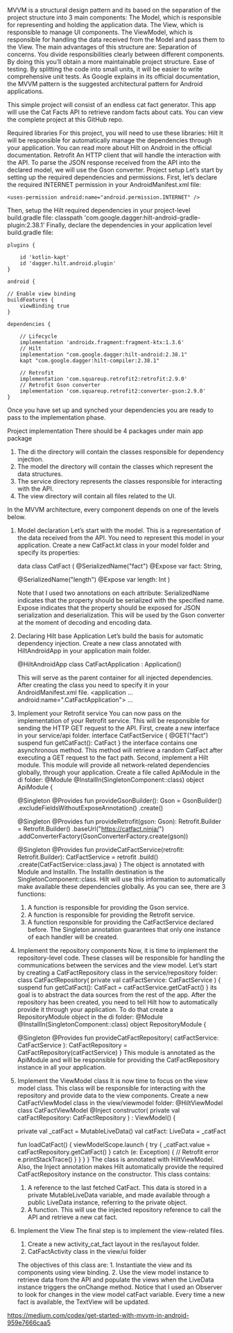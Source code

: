 MVVM is a structural design pattern and its based on the separation of the project structure into 3 main components:
The Model, which is responsible for representing and holding the application data.
The View, which is responsible to manage UI components.
The ViewModel, which is responsible for handling the data received from the Model and pass them to the View.
The main advantages of this structure are:
Separation of concerns.
You divide responsibilities clearly between different components.
By doing this you’ll obtain a more maintainable project structure.
Ease of testing.
By splitting the code into small units, it will be easier to write comprehensive unit tests.
As Google explains in its official documentation, the MVVM pattern is the suggested architectural pattern for Android applications.


This simple project will consist of an endless cat fact generator.
This app will use the Cat Facts API to retrieve random facts about cats.
You can view the complete project at this GitHub repo.

Required libraries
For this project, you will need to use these libraries:
Hilt
It will be responsible for automatically manage the dependencies through your application.
You can read more about Hilt on Android in the official documentation.
Retrofit
An HTTP client that will handle the interaction with the API.
To parse the JSON response received from the API into the declared model, we will use the Gson converter.
Project setup
Let’s start by setting up the required dependencies and permissions.
First, let’s declare the required INTERNET permission in your AndroidManifest.xml file:

    <uses-permission android:name="android.permission.INTERNET" />
Then, setup the Hilt required dependencies in your project-level build.gradle file:
classpath 'com.google.dagger:hilt-android-gradle-plugin:2.38.1'
Finally, declare the dependencies in your application level build.gradle file:

    plugins {
    
        id 'kotlin-kapt'
        id 'dagger.hilt.android.plugin'
    }
    
    android {

    // Enable view binding
    buildFeatures {
        viewBinding true
    }

    dependencies {
    
        // Lifecycle
        implementation 'androidx.fragment:fragment-ktx:1.3.6'
        // Hilt
        implementation "com.google.dagger:hilt-android:2.38.1"
        kapt "com.google.dagger:hilt-compiler:2.38.1"

        // Retrofit
        implementation 'com.squareup.retrofit2:retrofit:2.9.0' 
        // Retrofit Gson converter
        implementation 'com.squareup.retrofit2:converter-gson:2.9.0'
    }

Once you have set up and synched your dependencies you are ready to pass to the implementation phase.

Project implementation
There should be 4 packages under main app package
1. The di the directory will contain the classes responsible for dependency injection.
2. The model the directory will contain the classes which represent the data structures.
3. The service directory represents the classes responsible for interacting with the API.
4. The view directory will contain all files related to the UI.
   
In the MVVM architecture, every component depends on one of the levels below.

1. Model declaration
   Let’s start with the model.
   This is a representation of the data received from the API.
   You need to represent this model in your application.
   Create a new CatFact.kt class in your model folder and specify its properties:
   
   data class CatFact (
   @SerializedName("fact")
   @Expose
   var fact: String,

   @SerializedName("length")
   @Expose
   var length: Int
   )
   
   Note that I used two annotations on each attribute:
   SerializedName indicates that the property should be serialized with the specified name.
   Expose indicates that the property should be exposed for JSON serialization and deserialization.
   This will be used by the Gson converter at the moment of decoding and encoding data.
   
2. Declaring Hilt base Application
   Let’s build the basis for automatic dependency injection.
   Create a new class annotated with HiltAndroidApp in your application main folder.
   
   @HiltAndroidApp
   class CatFactApplication : Application()
   
   This will serve as the parent container for all injected dependencies.
   After creating the class you need to specify it in your AndroidManifest.xml file.
   <application
   ...
   android:name=".CatFactApplication">
   ...
   </application>
3. Implement your Retrofit service
   You can now pass on the implementation of your Retrofit service.
   This will be responsible for sending the HTTP GET request to the API.
   First, create a new interface in your service/api folder.
   interface CatFactService {
   @GET("fact")
   suspend fun getCatFact(): CatFact
   }
   the interface contains one asynchronous method.
   This method will retrieve a random CatFact after executing a GET request to the fact path.
   Second, implement a Hilt module.
   This module will provide all network-related dependencies globally, through your application.
   Create a file called ApiModule in the di folder:
   @Module
   @InstallIn(SingletonComponent::class)
   object ApiModule {

   @Singleton
   @Provides
   fun provideGsonBuilder(): Gson =
   GsonBuilder()
   .excludeFieldsWithoutExposeAnnotation()
   .create()

   @Singleton
   @Provides
   fun provideRetrofit(gson: Gson): Retrofit.Builder =
   Retrofit.Builder()
   .baseUrl("https://catfact.ninja/")
   .addConverterFactory(GsonConverterFactory.create(gson))

   @Singleton
   @Provides
   fun provideCatFactService(retrofit: Retrofit.Builder): CatFactService =
   retrofit
   .build()
   .create(CatFactService::class.java)
   }
   The object is annotated with Module and InstallIn.
   The InstallIn destination is the SingletonComponent::class.
   Hilt will use this information to automatically make available these dependencies globally.
   As you can see, there are 3 functions:
   1. A function is responsible for providing the Gson service.
   2. A function is responsible for providing the Retrofit service.
   3. A function responsible for providing the CatFactService declared before.
   The Singleton annotation guarantees that only one instance of each handler will be created.
4. Implement the repository components
   Now, it is time to implement the repository-level code.
   These classes will be responsible for handling the communications between the services and the view model.
   Let’s start by creating a CatFactRepository class in the service/repository folder:
   class CatFactRepository(
   private val catFactService: CatFactService
   ) {
   suspend fun getCatFact(): CatFact = catFactService.getCatFact()
   }
   its goal is to abstract the data sources from the rest of the app.
   After the repository has been created, you need to tell Hilt how to automatically provide it through your application.
   To do that create a RepositoryModule object in the di folder:
   @Module
   @InstallIn(SingletonComponent::class)
   object RepositoryModule {

   @Singleton
   @Provides
   fun provideCatFactRepository(
   catFactService: CatFactService
   ): CatFactRepository =
   CatFactRepository(catFactService)
   }
   This module is annotated as the ApiModule and will be responsible for providing the CatFactRepository instance in all your application.
5. Implement the ViewModel class
   It is now time to focus on the view model class.
   This class will be responsible for interacting with the repository and provide data to the view components.
   Create a new CatFactViewModel class in the view/viewmodel folder:
   @HiltViewModel
   class CatFactViewModel @Inject constructor(
   private val catFactRepository: CatFactRepository
   ) : ViewModel() {

   private val _catFact = MutableLiveData<CatFact>()
   val catFact: LiveData<CatFact> = _catFact

   fun loadCatFact() {
   viewModelScope.launch {
   try {
   _catFact.value = catFactRepository.getCatFact()
   } catch (e: Exception) {
   // Retrofit error
   e.printStackTrace()
   }
   }
   }
   }
   The class is annotated with HiltViewModel.
   Also, the Inject annotation makes Hilt automatically provide the required CatFactRepository instance on the constructor.
   This class contains:
    1. A reference to the last fetched CatFact.
   This data is stored in a private MutableLiveData variable, and made available through a public LiveData instance, referring to the private object.
    2. A function.
   This will use the injected repository reference to call the API and retrieve a new cat fact.

6. Implement the View
   The final step is to implement the view-related files.
    1. Create a new activity_cat_fact layout in the res/layout folder.
    2. CatFactActivity class in the view/ui folder
       
    The objectives of this class are:
       1. Instantiate the view and its components using view binding.
       2. Use the view model instance to retrieve data from the API and populate the views when the LiveData instance triggers the onChange method.
       Notice that I used an Observer to look for changes in the view model catFact variable.
       Every time a new fact is available, the TextView will be updated.

https://medium.com/codex/get-started-with-mvvm-in-android-959e7666caa5